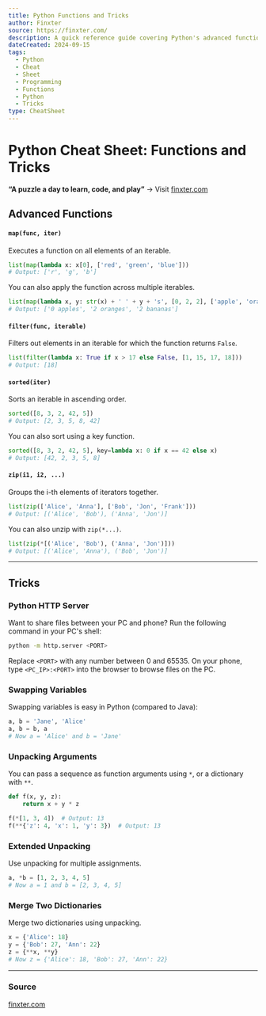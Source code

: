 ```yaml
---
title: Python Functions and Tricks
author: Finxter
source: https://finxter.com/
description: A quick reference guide covering Python's advanced functions and handy tricks, including map, filter, sorted, zip, and more.
dateCreated: 2024-09-15
tags:
  - Python
  - Cheat
  - Sheet
  - Programming
  - Functions
  - Python
  - Tricks
type: CheatSheet
---
```


# Python Cheat Sheet: Functions and Tricks
**“A puzzle a day to learn, code, and play”** → Visit [finxter.com](https://finxter.com/)
## Advanced Functions

#### `map(func, iter)`
Executes a function on all elements of an iterable.

```python
list(map(lambda x: x[0], ['red', 'green', 'blue']))
# Output: ['r', 'g', 'b']
```

You can also apply the function across multiple iterables.

```python
list(map(lambda x, y: str(x) + ' ' + y + 's', [0, 2, 2], ['apple', 'orange', 'banana']))
# Output: ['0 apples', '2 oranges', '2 bananas']
```

#### `filter(func, iterable)`
Filters out elements in an iterable for which the function returns `False`.

```python
list(filter(lambda x: True if x > 17 else False, [1, 15, 17, 18]))
# Output: [18]
```

#### `sorted(iter)`
Sorts an iterable in ascending order.

```python
sorted([8, 3, 2, 42, 5])
# Output: [2, 3, 5, 8, 42]
```

You can also sort using a key function.

```python
sorted([8, 3, 2, 42, 5], key=lambda x: 0 if x == 42 else x)
# Output: [42, 2, 3, 5, 8]
```

#### `zip(i1, i2, ...)`
Groups the i-th elements of iterators together.

```python
list(zip(['Alice', 'Anna'], ['Bob', 'Jon', 'Frank']))
# Output: [('Alice', 'Bob'), ('Anna', 'Jon')]
```

You can also unzip with `zip(*...)`.

```python
list(zip(*[('Alice', 'Bob'), ('Anna', 'Jon')]))
# Output: [('Alice', 'Anna'), ('Bob', 'Jon')]
```

---

## Tricks

### Python HTTP Server
Want to share files between your PC and phone? Run the following command in your PC's shell:

```bash
python -m http.server <PORT>
```

Replace `<PORT>` with any number between 0 and 65535. On your phone, type `<PC_IP>:<PORT>` into the browser to browse files on the PC.

### Swapping Variables
Swapping variables is easy in Python (compared to Java):

```python
a, b = 'Jane', 'Alice'
a, b = b, a
# Now a = 'Alice' and b = 'Jane'
```

### Unpacking Arguments
You can pass a sequence as function arguments using `*`, or a dictionary with `**`.

```python
def f(x, y, z):
    return x + y * z

f(*[1, 3, 4])  # Output: 13
f(**{'z': 4, 'x': 1, 'y': 3})  # Output: 13
```

### Extended Unpacking
Use unpacking for multiple assignments.

```python
a, *b = [1, 2, 3, 4, 5]
# Now a = 1 and b = [2, 3, 4, 5]
```

### Merge Two Dictionaries
Merge two dictionaries using unpacking.

```python
x = {'Alice': 18}
y = {'Bob': 27, 'Ann': 22}
z = {**x, **y}
# Now z = {'Alice': 18, 'Bob': 27, 'Ann': 22}
```

---

### Source
[finxter.com](https://finxter.com/)